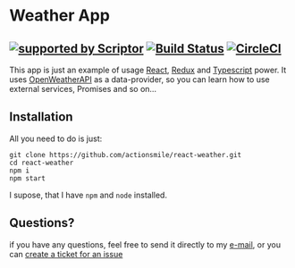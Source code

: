 # Weather App
[![supported by Scriptor](https://www.scriptor.me/badges/support.svg)](https://www.scriptor.me) [![Build Status](https://travis-ci.org/actionsmile/react-weather.svg?branch=master)](https://travis-ci.org/actionsmile/react-weather) [![CircleCI](https://circleci.com/gh/actionsmile/react-weather/tree/master.svg?style=svg)](https://circleci.com/gh/actionsmile/react-weather/tree/master)
---
This app is just an example of usage [React](https://wwww.reactjs.org), [Redux](https://redux.js.org/) and [Typescript](https://www.typescriptlang.org) power. It uses [OpenWeatherAPI](https://www.openweathermap.org/api) as a data-provider, so you can learn how to use external services, Promises and so on…

## Installation
All you need to do is just:
```shell
git clone https://github.com/actionsmile/react-weather.git
cd react-weather
npm i
npm start
```

I supose, that I have `npm` and `node` installed.

## Questions?
if you have any questions, feel free to send it directly to my [e-mail](mailto:aloha@scriptor.me), or you can [create a ticket for an issue](https://github.com/actionsmile/react-weather/issues/new)